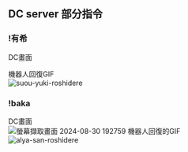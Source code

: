 ## DC server 部分指令
### !有希
DC畫面  

機器人回復GIF  
![suou-yuki-roshidere](https://github.com/user-attachments/assets/89faa884-f94e-42ed-aa59-b9c8fcaf7554)
### !baka
DC畫面  
![螢幕擷取畫面 2024-08-30 192759](https://github.com/user-attachments/assets/6dd6852a-5994-4d0c-9eeb-a15499e3b1a2)
機器人回復的GIF  
![alya-san-roshidere](https://github.com/user-attachments/assets/ad9d12db-c42e-473e-9dd4-a7671b0e0247)
